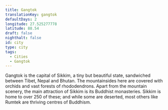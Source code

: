 ```yaml
---
title: Gangtok
translationKey: gangtok
defaultDays: 2
longitude: 27.525277778
latitude: 88.54
draft: false
nighthalt: false
id: city
type: city
tags:
  - Cities
  - Gangtok
---
```

Gangtok is the capital of Sikkim, a tiny but beautiful state, sandwiched between Tibet, Nepal and Bhutan. The mountainsides here are covered with orchids and vast forests of rhododendrons. Apart from the mountain scenery, the main attraction of Sikkim is its Buddhist monasteries. Sikkim is home to over 250 of these; and while some are deserted, most others like Rumtek are thriving centres of Buddhism.